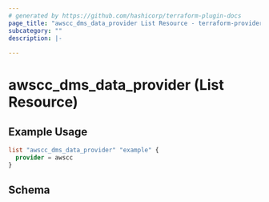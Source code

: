 ```yaml
---
# generated by https://github.com/hashicorp/terraform-plugin-docs
page_title: "awscc_dms_data_provider List Resource - terraform-provider-awscc"
subcategory: ""
description: |-
  
---
```


# awscc_dms_data_provider (List Resource)



## Example Usage

```terraform
list "awscc_dms_data_provider" "example" {
  provider = awscc
}
```

<!-- schema generated by tfplugindocs -->
## Schema
